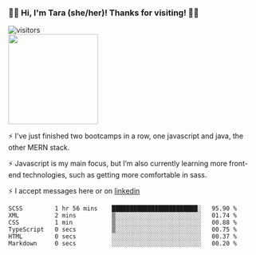 ### 👋🏾 Hi, I'm Tara (she/her)! Thanks for visiting! 👋🏾
![visitors](https://visitor-badge.glitch.me/badge?page_id=qualmless)
<BR>
<img height="180em" src="https://github-readme-stats.vercel.app/api?username=qualmless&show_icons=true&hide_border=true&&count_private=true&include_all_commits=true" />

⚡️ I've just finished two bootcamps in a row, one javascript and java, the other MERN stack. 

⚡️ Javascript is my main focus, but I’m also currently learning more front-end technologies, such as getting more comfortable in sass. 

⚡️ I accept messages here or on <a href="https://www.linkedin.com/in/tarajdunmore/">linkedin</a>

<!--START_SECTION:waka-->

```text
SCSS         1 hr 56 mins    ████████████████████████░   95.90 %
XML          2 mins          ▒░░░░░░░░░░░░░░░░░░░░░░░░   01.74 %
CSS          1 min           ▒░░░░░░░░░░░░░░░░░░░░░░░░   00.88 %
TypeScript   0 secs          ▒░░░░░░░░░░░░░░░░░░░░░░░░   00.75 %
HTML         0 secs          ░░░░░░░░░░░░░░░░░░░░░░░░░   00.37 %
Markdown     0 secs          ░░░░░░░░░░░░░░░░░░░░░░░░░   00.20 %
```

<!--END_SECTION:waka-->

<!--
**qualmless/qualmless** is a ✨ _special_ ✨ repository because its `README.md` (this file) appears on your GitHub profile.

Here are some ideas to get you started:
- 🔭 I’m currently working on ...
- 👯 I’m looking to collaborate on ...
- 🤔 I’m looking for help with ...
- 💬 Ask me about ...
- 📫 How to reach me: ...
- ⚡ Fun fact: ...
-->
